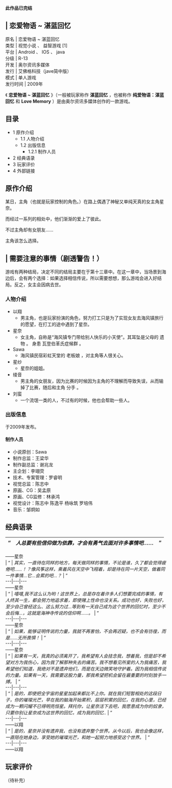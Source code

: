 **此作品已完结**

|  恋爱物语 ~ 湛蓝回忆  
---  
原名  |  恋爱物语 ~ 湛蓝回忆   
类型  |  视觉小说  、  益智游戏  [1]   
平台  |  Android  、  IOS  、  java   
分级  |  R-13   
开发  |  奥尔资讯多媒体   
发行  |  艾佛格科技（jave简中版）   
模式  |  单人游戏   
发行时间  |  2009年   
  
《 **恋爱物语 ~ 湛蓝回忆** 》（一般被玩家称作 **湛蓝回忆** ，也被称作 **纯爱物语：湛蓝回忆** 和 **Love Memory**
）是由奥尔资讯多媒体创作的一款游戏。

##  目录

  * 1  原作介绍 
    * 1.1  人物介绍 
    * 1.2  出版信息 
      * 1.2.1  制作人员 
  * 2  经典语录 
  * 3  玩家评价 
  * 4  外部链接 

##  原作介绍

某日，主角（也就是玩家控制的角色。）在路上偶遇了神秘又单纯天真的女主角星奈。

而经过一系列的相处中，他们渐渐的爱上了彼此。

不过主角却有女朋友……

主角该怎么选择。

|  需要注意的事情（剧透警告！）  
---  
游戏有两种结局，决定不同的结局主要在于第十三章中。在这一章中，当场景到海边后，会有两个选择：如果选择相信传说，所以需要想想，那么游戏会进入好结局。反之，女主会因病去世。
</br>  
  
###  人物介绍

  * 以翔 
    * 男主角，也是玩家扮演的角色，努力打工只是为了实现女友去海风镇旅行的愿望，在打工的途中遇到了星奈。 
  * 星奈 
    * 女主角，自称是“海风镇专门带给别人快乐的小天使”。其耳坠是父母的  遗物  。  身患  瓦登伯革氏症候群  。 
  * Sawa 
    * 海风镇民宿彩虹天堂的  老板娘  ，对主角等人很关心。 
  * 星纱 
    * 星奈的姐姐。 
  * 绫音 
    * 男主角的女朋友，因为比赛的时候因为主角的不理解而导致失误，从而输掉了比赛，随后和主角  分手  。 
  * 刘蛮 
    * 一个流氓一类的人，不过有的时候，他也会帮助一些人。 

###  出版信息

于2009年发布。

####  制作人员

  * 小说原创：Sawa 
  * 制作总监：王梁华 
  * 制作副总监：谢兆龙 
  * 主企划：李翊荧 
  * 技术、专案管理：罗睿明 
  * 视觉总监：陈志中 
  * 原画、CG：吴孟原 
  * 原画、CG监修：林承鸿 
  * 视觉设计：陈志中 陈逸平 杨咏筑 罗培伟 
  * 音乐：邹炯如 

##  经典语录

|  “  |  _人总要有些信仰做为依靠，才会有勇气去面对许多事情吧……_ |  ”   
---|---|---  
——星奈  
|  “  |  _其实，一直待在同样的地方，每天做同样的事情，不论是谁，久了都会觉得疲倦吧……！？像风筝这样，乘着风在天空中飞翔着，却是待在同一片天空，做着同一件事情…它…会累的吧…？_ |  ”   
---|---|---  
——星奈  
|  “  |  _嘻嘻,我不这么认为哟！这世界上，总是存在着许多人们想要完成的事情，有人终其一生，都会努力地追求着，即使赌上性命也没关系。成功也好，失败也好，至少自己曾经这么、这么努力过...等到有一天自己成为这个世界的回忆时，至少不会后悔…，这就是海神寺传说的信仰啊……。_ |  ”   
---|---|---  
——星奈  
|  “  |  _如果，能够证明传说的力量，我就不再害怕，不会再迟疑，也不会有彷徨，而是......无所畏惧！_ |  ”   
---|---|---  
——星奈  
|  “  |  _如果有一天，我真的必须离开了，我希望有人会挂念我，想着我，但是却不希望对方为我伤心，因为我了解那种失去的痛苦。我不想看见所爱的人为我痛苦，我希望他们知道，我绝对不是遗弃他们，而是在天边微笑地守护着。因为我相信传说的力量。如果有一天，我需要这股力量，那我希望把机会留在最重要的时刻放手一搏。_ |  ”   
---|---|---  
|  “  |  _是的，即使把全宇宙的星星加起来都比不上你。就在我们短暂相处的这段日子，你的璀璨光芒，早在我的脑海开始累积，层层积累的回忆，在我的心里，已经成为一颗闪耀不已得明亮恒星。拜托你，让星奈活下去吧，我愿意成为你的奴隶，只要你别让星奈成为这世界的回忆，成为我的回忆.._ |  ”   
---|---|---  
——以翔  
|  “  |  _是的，星奈并没有遗弃我，也没有遗弃整个世界。从今以后，我也会像这样，一直陪在她身边，享受她的璀璨光芒，和她一起努力地感受这个世界。_ |  ”   
---|---|---  
——以翔  
  
##  玩家评价

（待补充）